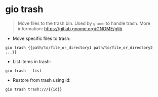 # gio trash

> Move files to the trash bin.
> Used by `gnome` to handle trash.
> More information: <https://gitlab.gnome.org/GNOME/glib>.

- Move specific files to trash:

`gio trash {{path/to/file_or_directory1 path/to/file_or_directory2 ...}}`

- List items in trash:

`gio trash --list`

- Restore from trash using id:

`gio trash trash:///{{id}}`

